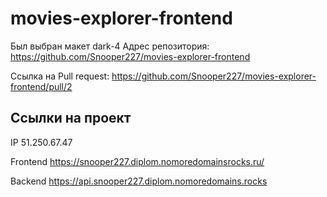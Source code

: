 # movies-explorer-frontend

Был выбран макет dark-4
Адрес репозитория: https://github.com/Snooper227/movies-explorer-frontend

Ссылка на Pull request: https://github.com/Snooper227/movies-explorer-frontend/pull/2

## Ссылки на проект

IP 51.250.67.47

Frontend https://snooper227.diplom.nomoredomainsrocks.ru/

Backend https://api.snooper227.diplom.nomoredomains.rocks
